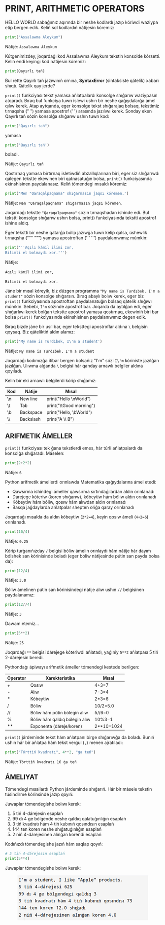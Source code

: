 # PRINT, ARITHMETIC OPERATORS

HELLO WORLD sabaģımız aqırında bir neshe kodlardı jazıp kóriwdi waziypa etip bergen edik. Keliń sol kodlardıń nátijesin kóremiz:

```python
print("Assalawma Aleykum")
```

Nátije: `Assalawma Aleykum`

Kútgenimizdey, joqardaģı kod Assalawma Aleykum tekstin konsolde kórsetti. Keliń endi keyingi kod nátijesin kóremiz:

```python
print(Qayırlı tań)
```

Bul rette Qayırlı tań jazıwınıń ornına, **SyntaxError** (sintaksiste qátelik) xabarı shıqtı. Qátelik qay jerde?

`print()` funkciyası tekst yamasa ańlatpalardı konsolge shıģarıw waziypasın atqaradı. Bıraq bul funkciya tuwrı islewi ushın bir neshe qaģıydalarģa ámel qılıw kerek. Atap aytqanda, eger konsolge tekst shıģarajaq bolsaq, tekstimiz tırnaqsha (" ") yamasa apostrof (' ') arasında jazılıwı kerek. Sonday eken Qayırlı tań sózin konsolģa shıģarıw ushın tuwrı kod:

```python
print("Qayırlı tań")
```

yamasa

```python
print('Qayırlı tań')
```

boladı.

Nátije: `Qayırlı tań`

Qostırnaq yamasa birtırnaq isletiwdiń abzallıqlarınan biri, eger siz shıģarıwdı qálegen tekstte ekewinen biri qatnasatuģın bolsa, `print()` funkciyasında ekinshisinen paydalanasız. Keliń tómendegi mısaldı kóremiz:

```python
print('Men "Qaraqalpaqnama" shıģarmasın jaqsı kóremen.')
```

Nátije: `Men "Qaraqalpaqnama" shıģarmasın jaqsı kóremen.`

Joqardaģı tekstte `"Qaraqalpaqnama"` sózin tırnaqshadan ishinde edi. Bul tekstti konsolge shıģarıw ushın bolsa, print() funkciyasında tekstti apostrof ishine aldıq.

Eger tekstti bir neshe qatarģa bólip jazıwģa tuwrı kelip qalsa, úshewlik tırnaqsha (""" """) yamasa apostroftan (''' ''') paydalanıwımız múmkin:

```python
print('''Aqılı kámil ilimi zor,
Bilimli el bolmaydı xor.''')
```

Nátije:

`Aqılı kámil ilimi zor,`&#x20;

`Bilimli el bolmaydı xor.`

Jáne bir mısal kóreyik, biz dúzgen programma `"My name is Turdıbek, I'm a student"` sózin konsolge shıģarsın. Bıraq abaylı bolıw kerek, eger biz `print()` funkciyasında apostroftan paydalanatuģın bolsaq qátelik shıģıwı múmkin. Sebebi, `I'm` sózinde apostrof bar. Joqarda da aytılģan edi, eger shıģarlıwı kerek bolģan tekstte apostrof yamasa qostırnaq, ekewiniń biri bar bolsa `print()` funkciyasında ekinshisinen paydalanıwımız degen edik.&#x20;

Bıraq bizde jáne bir usıl bar, eger teksttegi apostroflar aldına `\` belgisin qoysaq. Biz qáteliktiń aldın alamız:

```python
print('My name is Turdıbek, I\'m a student')
```

Nátije: `My name is Turdıbek, I'm a student`

Joqardaģı kodımızģa itibar bergen bolsańız "I'm" sózi `I\'m` kóriniste jazılģan jazılģan. Ulıwma alģanda `\` belgisi hár qanday arnawlı belgiler aldına qoyıladı.

Keliń bir eki arnawlı belgilerdi kórip shıģamız:

| Kod  | Nátije    | Mısal                   |
| ---- | --------- | ----------------------- |
| \n   | New line  | print("Hello \nWorld")  |
| \t   | Tab       | print("\tGood morning") |
| \b   | Backspace | print("Hello, \bWorld") |
| \\\\ | Backslash | print("A \\\ B")        |

## ARIFMETIK ÁMELLER

`print()` funkciyası tek ģana tekstlerdi emes, hár túrli ańlatpalardı da konsolģa shıģaradı. Máselen:

```python
print(2+2*2)
```

Nátije: `6`

&#x20;Python arifmetik ámellerdi orınlawda Matematika qaģıydalarına ámel etedi:

* Qawsırma ishindegi ámeller qawsırma sırtındaģılardan aldın orınlanadı
* Dárejege kóteriw (koren shıģarıw), kóbeytiw hám bóliw aldın orınlanadı
* Kóbeytiw hám bóliw, qosıw hám alıwdan aldın orınlanadı
* Basqa jaģdaylarda ańlatpalar shepten ońģa qaray orınlanadı

Joqardaģı mısalda da aldın kóbeytiw (`2*2=4`), keyin qosıw ámeli (`4+2=6`) orınlanadı.

```python
print(10/4)
```

Nátije: `0.25`

Kórip turģanıńızday `/` belgisi bóliw ámelin orınlaydı hám nátije hár dayım bólshek san kórinisinde boladı (eger bóliw nátijesinde pútin san payda bolsa da):

```python
print(12/4)
```

Nátije: `3.0`

Bóliw ámelinen pútin san kórinisindegi nátije alıw ushın `//` belgisinen paydalanamız:

```python
print(12//4)
```

Nátije: `3`

Dawam etemiz...

```python
print(5**2)
```

Nátije: `25`

Joqardaģı `**` belgisi dárejege kóteriwdi ańlatadı, yaģıniy `5**2` ańlatpası 5 tiń 2-dárejesin beredi.

Pythondaģı ápiwayı arifmetik ámeller tómendegi kestede berilgen:

| Operator | Xarekteristika                | Mısal        |
| -------- | ----------------------------- | ------------ |
| +        | Qosıw                         | 4+3=7        |
| -        | Alıw                          | 7-3=4        |
| \*       | Kóbeytiw                      | 2\*3=6       |
| /        | Bóliw                         | 10/2=5.0     |
| //       | Bóliw hám pútin bólegin alıw  | 5//6=0       |
| %        | Bóliw hám qaldıq bólegin alıw | 10%3=1       |
| \*\*     | Exponenta (dáreje/koren)      | 2\*\*10=1024 |

`print()` járdeminde tekst hám ańlatpanı birge shıģarıwģa da boladı. Bunıń ushın hár bir ańlatpa hám tekst vergul (`,`) menen ajratıladı:

```python
print("Tórttiń kvadratı", 4**2, "ģa teń")
```

Nátije: `Tórttiń kvadratı 16 ģa teń`

## ÁMELIYAT

Tómendegi mısallardı Python járdeminde shıģarıń. Hár bir másele tekstin túsindirme kórinsinde jazıp qoyıń:

Juwaplar tómendegishe bolıwı kerek:

1. 5 tiń 4-dárejesin esaplań
2. 99 dı 4 ge bólgende neshe qaldıq qalatuģınlıģın esaplań
3. 3 tiń kvadratı hám 4 tiń kubınıń qosındısın esaplań
4. 144 ten koren neshe shıģatuģınlıģın esaplań
5. 2 niń 4-dárejesinen alınģan korendi esaplań

Kodıńızdı tómendegishe jazıń hám saqlap qoyıń:

```python
# 5 tiń 4-dárejesin esaplań
print(5**4)
```

Juwaplar tómendegishe bolıwı kerek:

<figure><img src="../../../.gitbook/assets/image (1).png" alt=""><figcaption></figcaption></figure>

